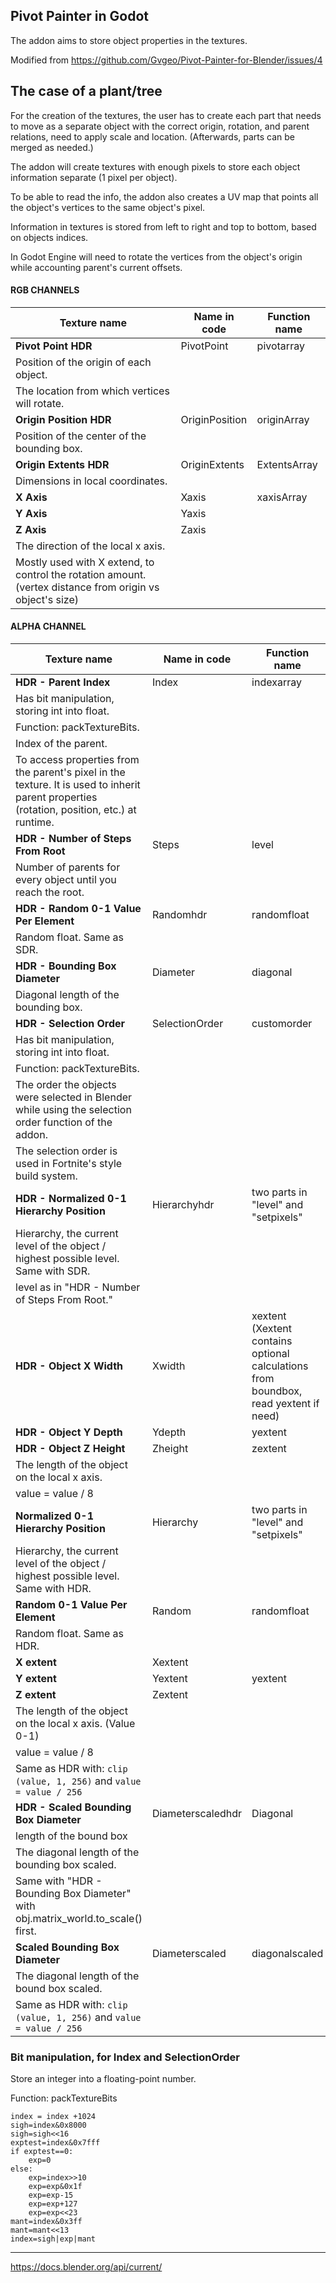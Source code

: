 ## Pivot Painter in Godot
The addon aims to store object properties in the textures.

Modified from https://github.com/Gvgeo/Pivot-Painter-for-Blender/issues/4

## The case of a plant/tree

For the creation of the textures, the user has to create each part that needs to move as a separate object with the correct origin, rotation, and parent relations, need to apply scale and location. (Afterwards, parts can be merged as needed.)

The addon will create textures with enough pixels to store each object information separate (1 pixel per object). 

To be able to read the info, the addon also creates a UV map that points all the object's vertices to the same object's pixel.

Information in textures is stored from left to right and top to bottom, based on objects indices.

In Godot Engine will need to rotate the vertices from the object's origin while accounting parent's current offsets.


#### RGB CHANNELS
| Texture name | Name in code | Function name |
| --- | --- | --- |
|**Pivot Point HDR** | PivotPoint | pivotarray |
|Position of the origin of each object. |||
|The location from which vertices will rotate. |||
|**Origin Position HDR** | OriginPosition | originArray |
|Position of the center of the bounding box. |||
|**Origin Extents HDR** | OriginExtents | ExtentsArray |
|Dimensions in local coordinates. |||
|**X Axis** | Xaxis | xaxisArray |
|**Y Axis** | Yaxis ||
|**Z Axis** | Zaxis ||
| The direction of the local x axis. |||
| Mostly used with X extend, to control the rotation amount. (vertex distance from origin vs object's size) |||

#### ALPHA CHANNEL
| Texture name | Name in code | Function name |
| --- | --- | --- |
|**HDR - Parent Index** | Index | indexarray |
|Has bit manipulation, storing int into float. |||
|Function: packTextureBits. |||
|Index of the parent.|||
|To access properties from the parent's pixel in the texture. It is used to inherit parent properties (rotation, position, etc.) at runtime.|||
|**HDR - Number of Steps From Root**| Steps | level |
|Number of parents for every object until you reach the root. |||
|**HDR - Random 0-1 Value Per Element**| Randomhdr | randomfloat|
|Random float. Same as SDR. |||
| **HDR - Bounding Box Diameter** | Diameter | diagonal|
| Diagonal length of the bounding box. |||
| **HDR - Selection Order** | SelectionOrder | customorder|
|Has bit manipulation, storing int into float. |||
|Function: packTextureBits. |||
| The order the objects were selected in Blender while using the selection order function of the addon. |||
|The selection order is used in Fortnite's style build system.|||
|**HDR - Normalized 0-1 Hierarchy Position** | Hierarchyhdr | two parts in "level" and "setpixels"|
| Hierarchy, the current level of the object / highest possible level. Same with SDR. |||
|level as in  "HDR - Number of Steps From Root." |||
|**HDR - Object X Width** | Xwidth | xextent (Xextent contains optional calculations from boundbox, read yextent if need)|
|**HDR - Object Y Depth** | Ydepth | yextent|
|**HDR - Object Z Height** | Zheight | zextent|
|The length of the object on the local x axis.|||
|value = value / 8|||
|**Normalized 0-1 Hierarchy Position** | Hierarchy | two parts in "level" and "setpixels"|
|Hierarchy, the current level of the object / highest possible level. Same with HDR.|||
|**Random 0-1 Value Per Element** | Random | randomfloat|
|Random float. Same as HDR.|||
|**X extent** | Xextent |  |
|**Y extent** | Yextent | yextent|
|**Z extent** | Zextent | |
|The length of the object on the local x axis. (Value 0-1)|||
|value = value / 8|||
|Same as HDR with: `clip (value, 1, 256)` and `value = value / 256`|||
|**HDR - Scaled Bounding Box Diameter** | Diameterscaledhdr | Diagonal |
| length of the bound box |||
| The diagonal length of the bounding box scaled.
Same with "HDR - Bounding Box Diameter" with obj.matrix_world.to_scale() first. |||
|**Scaled Bounding Box Diameter** | Diameterscaled | diagonalscaled|
| The diagonal length of the bound box scaled. |||
| Same as HDR with: `clip (value, 1, 256)` and `value = value / 256`|||

### Bit manipulation, for Index and SelectionOrder

Store an integer into a floating-point number. 

Function: packTextureBits

    index = index +1024
    sigh=index&0x8000
    sigh=sigh<<16
    exptest=index&0x7fff
    if exptest==0:
        exp=0
    else:
        exp=index>>10
        exp=exp&0x1f
        exp=exp-15
        exp=exp+127
        exp=exp<<23
    mant=index&0x3ff
    mant=mant<<13
    index=sigh|exp|mant
  
------------------------

https://docs.blender.org/api/current/
